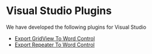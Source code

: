 # Visual Studio Plugins

We have developed the following plugins for Visual Studio

* [Export GridView To Word Control](Aspose.Words.GridViewExport)
* [Export Repeater To Word Control](Aspose.Words.RepeaterExport)